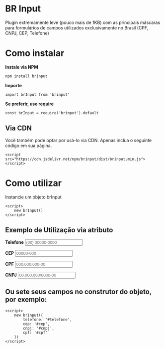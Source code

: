 
# BR Input

Plugin extremamente leve (pouco mais de 1KB) com as principais máscaras para formulários de campos utilizados exclusivamente no Brasil (CPF, CNPJ, CEP, Telefone)

# Como instalar

**Instale via NPM**

    npm install brinput

**Importe**

    import brInput from 'brinput'

**Se preferir, use require**

    const brInput = require('brinput').default



## Via CDN

Você também pode optar por usá-lo via CDN. Apenas inclua o seguinte código em sua página.

    <script src="https://cdn.jsdelivr.net/npm/brinput/dist/brinput.min.js"></script>


# Como utilizar

Instancie um objeto brInput

    <script>
        new brInput()
    </script>

## Exemplo de Utilização via atributo

**Telefone**
    <input type="text" placeholder="(00) 00000-0000" br-input="telefone">

**CEP**
    <input type="text" placeholder="00000-000" br-input="cep">

**CPF**
    <input type="text" placeholder="000.000.000-00" br-input="cpf">

**CNPJ**
    <input type="text" placeholder="00.000.000/0000-00" br-input="cnpj">


## Ou sete seus campos no construtor do objeto, por exemplo:

    <script>
        new brInput({
            telefone: '#telefone',
            cep: '#cep',
            cnpj: '#cnpj',
            cpf: '#cpf'
        })
    </script>

